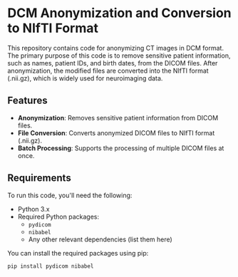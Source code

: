 # DCM Anonymization and Conversion to NIfTI Format

This repository contains code for anonymizing CT images in DCM format. The primary purpose of this code is to remove sensitive patient information, such as names, patient IDs, and birth dates, from the DICOM files. After anonymization, the modified files are converted into the NIfTI format (.nii.gz), which is widely used for neuroimaging data.

## Features

- **Anonymization**: Removes sensitive patient information from DICOM files.
- **File Conversion**: Converts anonymized DICOM files to NIfTI format (.nii.gz).
- **Batch Processing**: Supports the processing of multiple DICOM files at once.

## Requirements

To run this code, you'll need the following:

- Python 3.x
- Required Python packages:
  - `pydicom`
  - `nibabel`
  - Any other relevant dependencies (list them here)

You can install the required packages using pip:

```bash
pip install pydicom nibabel

